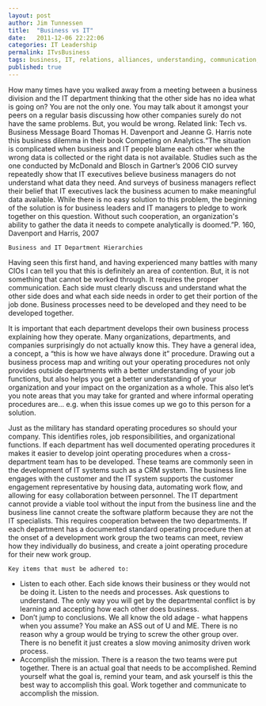 ```yaml
---
layout: post
author: Jim Tunnessen
title:  "Business vs IT"
date:   2011-12-06 22:22:06
categories: IT Leadership
permalink: ITvsBusiness
tags: business, IT, relations, alliances, understanding, communication, information technology, business relations, IT department
published: true
---
```


How many times have you walked away from a meeting between a business division and the IT department thinking that the other side has no idea what is going on? You are not the only one. You may talk about it amongst your peers on a regular basis discussing how other companies surely do not have the same problems. But, you would be wrong. Related link: Tech vs. Business Message Board
Thomas H. Davenport and Jeanne G. Harris note this business dilemma in their book Competing on Analytics.“The situation is complicated when business and IT people blame each other when the wrong data is collected or the right data is not available. Studies such as the one conducted by McDonald and Blosch in Gartner’s 2006 CIO survey repeatedly show that IT executives believe business managers do not understand what data they need. And surveys of business managers reflect their belief that IT executives lack the business acumen to make meaningful data available. While there is no easy solution to this problem, the beginning of the solution is for business leaders and IT managers to pledge to work together on this question. Without such cooperation, an organization's ability to gather the data it needs to compete analytically is doomed.”P. 160, Davenport and Harris, 2007

`Business and IT Department Hierarchies`

Having seen this first hand, and having experienced many battles with many CIOs I can tell you that this is definitely an area of contention. But, it is not something that cannot be worked through. It requires the proper communication. Each side must clearly discuss and understand what the other side does and what each side needs in order to get their portion of the job done. Business processes need to be developed and they need to be developed together.

It is important that each department develops their own business process explaining how they operate. Many organizations, departments, and companies surprisingly do not actually know this. They have a general idea, a concept, a “this is how we have always done it” procedure. Drawing out a business process map and writing out your operating procedures not only provides outside departments with a better understanding of your job functions, but also helps you get a better understanding of your organization and your impact on the organization as a whole. This also let’s you note areas that you may take for granted and where informal operating procedures are... e.g. when this issue comes up we go to this person for a solution.

Just as the military has standard operating procedures so should your company. This identifies roles, job responsibilities, and organizational functions. If each department has well documented operating procedures it makes it easier to develop joint operating procedures when a cross-department team has to be developed. These teams are commonly seen in the development of IT systems such as a CRM system. The business line engages with the customer and the IT system supports the customer engagement representative by housing data, automating work flow, and allowing for easy collaboration between personnel. The IT department cannot provide a viable tool without the input from the business line and the business line cannot create the software platform because they are not the IT specialists. This requires cooperation between the two departments. If each department has a documented standard operating procedure then at the onset of a development work group the two teams can meet, review how they individually do business, and create a joint operating procedure for their new work group.

`Key items that must be adhered to:`

<ul>
 <li>Listen to each other. Each side knows their business or they would not be doing it. Listen to the needs and processes. Ask questions to understand. The only way you will get by the departmental conflict is by learning and accepting how each other does business.</li>
<li>Don’t jump to conclusions. We all know the old adage - what happens when you assume? You make an ASS out of U and ME. There is no reason why a group would be trying to screw the other group over. There is no benefit it just creates a slow moving animosity driven work process.</li>
<li>Accomplish the mission. There is a reason the two teams were put together. There is an actual goal that needs to be accomplished. Remind yourself what the goal is, remind your team, and ask yourself is this the best way to accomplish this goal. Work together and communicate to accomplish the mission.</li>

